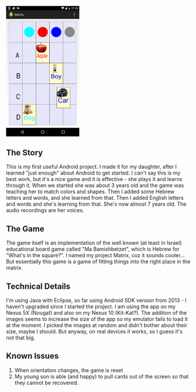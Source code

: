 
<img src="https://github.com/asabramo/Matrix/blob/master/MatrixScreenshot.png?raw=true" width="200">

The Story
---------
This is my first useful Android project. I made it for my daughter, after I learned "just enough" about Android to get started.
I can't say this is my best work, but it's a nice game and it is effective - she plays it and learns through it.
When we started she was about 3 years old and the game was teaching her to match colors and shapes.
Then I added some Hebrew letters and words, and she learned from that.
Then I added English letters and words and she's learning from that.
She's now almost 7 years old.
The audio recordings are her voices.

The Game
--------
The game itself is an implementation of the well known (at least in Israel) educational board game called "Ma Bamishbetzet", 
which is Hebrew for "What's in the square?". I named my project Matrix, coz it sounds cooler...
But essentially this game is a game of fitting things into the right place in the matrix.

Technical Details
-----------------

I'm using Java with Eclipse, so far using Android SDK version from 2013 - I haven't upgraded since I started the project.
I am using the app on my Nexus 5X (Nougat) and also on my Nexus 10 (Kit-Kat?).
The addition of the images seems to increase the size of the app so my emulator fails to load it at the moment. 
I picked the images at random and didn't bother about their size, maybe I should. But anyway, on real devices it works, 
so I guess it's not that big.


Known Issues
------------

1. When orientation changes, the game is reset
2. My young son is able (and happy) to pull cards out of the screen so that they cannot be recovered.
